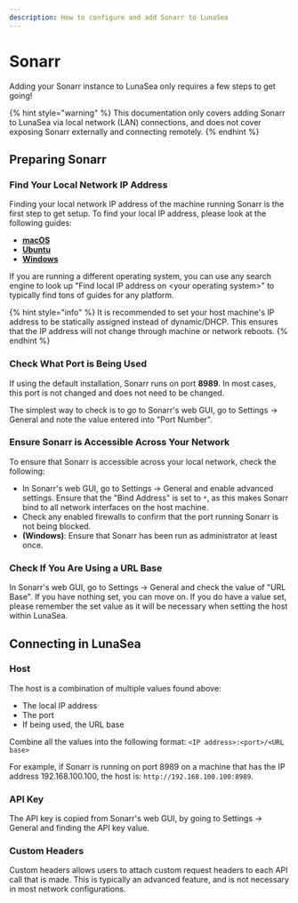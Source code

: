 ```yaml
---
description: How to configure and add Sonarr to LunaSea
---
```


# Sonarr

Adding your Sonarr instance to LunaSea only requires a few steps to get going!

{% hint style="warning" %}
This documentation only covers adding Sonarr to LunaSea via local network (LAN) connections, and does not cover exposing Sonarr externally and connecting remotely.
{% endhint %}

## Preparing Sonarr

### Find Your Local Network IP Address

Finding your local network IP address of the machine running Sonarr is the first step to get setup. To find your local IP address, please look at the following guides:

* [**macOS**](https://osxdaily.com/2010/11/21/find-ip-address-mac/)
* [**Ubuntu**](https://ubuntuhandbook.org/index.php/2020/07/find-ip-address-ubuntu-20-04/)
* [**Windows**](https://support.microsoft.com/en-us/windows/find-your-ip-address-f21a9bbc-c582-55cd-35e0-73431160a1b9)

If you are running a different operating system, you can use any search engine to look up "Find local IP address on \<your operating system>" to typically find tons of guides for any platform.

{% hint style="info" %}
It is recommended to set your host machine's IP address to be statically assigned instead of dynamic/DHCP. This ensures that the IP address will not change through machine or network reboots.
{% endhint %}

### Check What Port is Being Used

If using the default installation, Sonarr runs on port **8989**. In most cases, this port is not changed and does not need to be changed.

The simplest way to check is to go to Sonarr's web GUI, go to Settings -> General and note the value entered into "Port Number".

### Ensure Sonarr is Accessible Across Your Network

To ensure that Sonarr is accessible across your local network, check the following:

* In Sonarr's web GUI, go to Settings -> General and enable advanced settings. Ensure that the "Bind Address" is set to `*`, as this makes Sonarr bind to all network interfaces on the host machine.
* Check any enabled firewalls to confirm that the port running Sonarr is not being blocked.
* **(Windows)**: Ensure that Sonarr has been run as administrator at least once.

### Check If You Are Using a URL Base

In Sonarr's web GUI, go to Settings -> General and check the value of "URL Base". If you have nothing set, you can move on. If you do have a value set, please remember the set value as it will be necessary when setting the host within LunaSea.

## Connecting in LunaSea

### Host

The host is a combination of multiple values found above:

* The local IP address
* The port
* If being used, the URL base

Combine all the values into the following format: `<IP address>:<port>/<URL base>`

For example, if Sonarr is running on port 8989 on a machine that has the IP address 192.168.100.100, the host is: `http://192.168.100.100:8989`.

### API Key

The API key is copied from Sonarr's web GUI, by going to Settings -> General and finding the API key value.

### Custom Headers

Custom headers allows users to attach custom request headers to each API call that is made. This is typically an advanced feature, and is not necessary in most network configurations.
